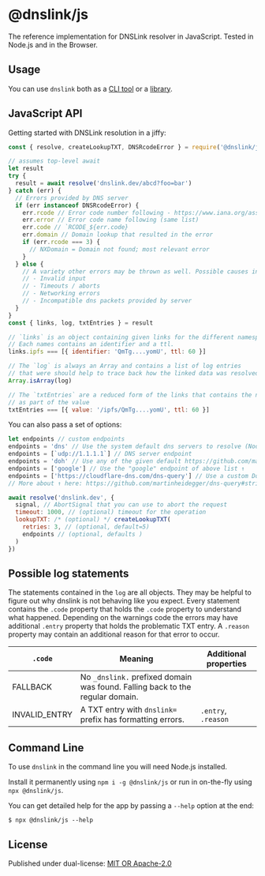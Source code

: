 # @dnslink/js

The reference implementation for DNSLink resolver in JavaScript. Tested in Node.js and in the Browser.

## Usage

You can use `dnslink` both as a [CLI tool](#command-line) or a [library](#javascript-api).

## JavaScript API

Getting started with DNSLink resolution in a jiffy:

```javascript
const { resolve, createLookupTXT, DNSRcodeError } = require('@dnslink/js')

// assumes top-level await
let result
try {
  result = await resolve('dnslink.dev/abcd?foo=bar')
} catch (err) {
  // Errors provided by DNS server
  if (err instanceof DNSRcodeError) {
    err.rcode // Error code number following - https://www.iana.org/assignments/dns-parameters/dns-parameters.xhtml#dns-parameters-6
    err.error // Error code name following (same list)
    err.code // `RCODE_${err.code}
    err.domain // Domain lookup that resulted in the error
    if (err.rcode === 3) {
      // NXDomain = Domain not found; most relevant error
    }
  } else {
    // A variety other errors may be thrown as well. Possible causes include, but are not limited to:
    // - Invalid input
    // - Timeouts / aborts
    // - Networking errors
    // - Incompatible dns packets provided by server
  }
}
const { links, log, txtEntries } = result

// `links` is an object containing given links for the different namespaces
// Each names contains an identifier and a ttl.
links.ipfs === [{ identifier: 'QmTg....yomU', ttl: 60 }]

// The `log` is always an Array and contains a list of log entries
// that were should help to trace back how the linked data was resolved.
Array.isArray(log)

// The `txtEntries` are a reduced form of the links that contains the namespace 
// as part of the value
txtEntries === [{ value: '/ipfs/QmTg....yomU', ttl: 60 }]
```

You can also pass a set of options: 

```javascript
let endpoints // custom endpoints
endpoints = 'dns' // Use the system default dns servers to resolve (Node.js only!)
endpoints = [`udp://1.1.1.1`] // DNS server endpoint
endpoints = 'doh' // Use any of the given default https://github.com/martinheidegger/doh-query/blob/main/endpoints.md
endpoints = ['google'] // Use the "google" endpoint of above list ↑
endpoints = ['https://cloudflare-dns.com/dns-query'] // Use a custom DoH endpoin
// More about ↑ here: https://github.com/martinheidegger/dns-query#string-endpoints

await resolve('dnslink.dev', {
  signal, // AbortSignal that you can use to abort the request
  timeout: 1000, // (optional) timeout for the operation
  lookupTXT: /* (optional) */ createLookupTXT(
    retries: 3, // (optional, default=5)
    endpoints // (optional, defaults )
  )
})
```

## Possible log statements

The statements contained in the `log` are all objects. They may be helpful to figure out why dnslink
is not behaving like you expect. Every statement contains the `.code` property that holds the `.code`
property to understand what happened.
Depending on the warnings code the errors may have additional `.entry` property that holds
the problematic TXT entry. A `.reason` property may contain an additional reason for that error to occur.

| `.code`                  | Meaning                                                                       | Additional properties |
|--------------------------|-------------------------------------------------------------------------------|-----------------------|
| FALLBACK                 | No `_dnslink.` prefixed domain was found. Falling back to the regular domain. |                       |
| INVALID_ENTRY            | A TXT entry with `dnslink=` prefix has formatting errors.                     | `.entry`, `.reason`   |

## Command Line

To use `dnslink` in the command line you will need Node.js installed. 

Install it permanently using `npm i -g @dnslink/js` or run in on-the-fly
using `npx @dnslink/js`.

You can get detailed help for the app by passing a `--help` option at the end:

```
$ npx @dnslink/js --help
```

## License

Published under dual-license: [MIT OR Apache-2.0](./LICENSE)
